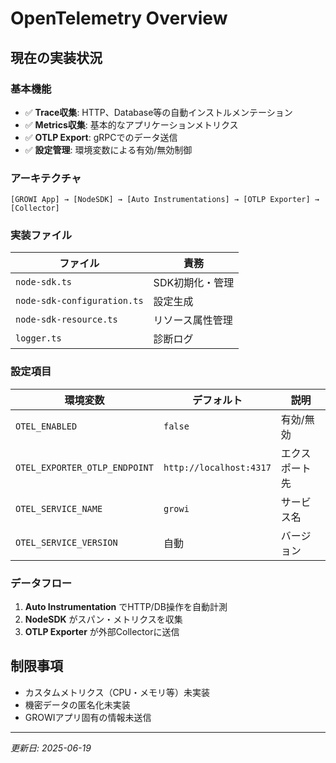 # OpenTelemetry Overview

## 現在の実装状況

### 基本機能
- ✅ **Trace収集**: HTTP、Database等の自動インストルメンテーション
- ✅ **Metrics収集**: 基本的なアプリケーションメトリクス
- ✅ **OTLP Export**: gRPCでのデータ送信
- ✅ **設定管理**: 環境変数による有効/無効制御

### アーキテクチャ
```
[GROWI App] → [NodeSDK] → [Auto Instrumentations] → [OTLP Exporter] → [Collector]
```

### 実装ファイル
| ファイル | 責務 |
|---------|------|
| `node-sdk.ts` | SDK初期化・管理 |
| `node-sdk-configuration.ts` | 設定生成 |
| `node-sdk-resource.ts` | リソース属性管理 |
| `logger.ts` | 診断ログ |

### 設定項目
| 環境変数 | デフォルト | 説明 |
|---------|-----------|------|
| `OTEL_ENABLED` | `false` | 有効/無効 |
| `OTEL_EXPORTER_OTLP_ENDPOINT` | `http://localhost:4317` | エクスポート先 |
| `OTEL_SERVICE_NAME` | `growi` | サービス名 |
| `OTEL_SERVICE_VERSION` | 自動 | バージョン |

### データフロー
1. **Auto Instrumentation** でHTTP/DB操作を自動計測
2. **NodeSDK** がスパン・メトリクスを収集
3. **OTLP Exporter** が外部Collectorに送信

## 制限事項
- カスタムメトリクス（CPU・メモリ等）未実装
- 機密データの匿名化未実装
- GROWIアプリ固有の情報未送信

---
*更新日: 2025-06-19*
